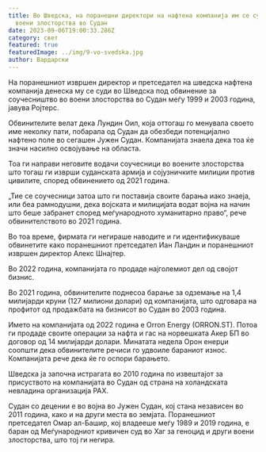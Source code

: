 ```yaml
---
title: Во Шведска, на поранешни директори на нафтена компанија им се суди за
  воени злосторства во Судан
date: 2023-09-06T19:00:33.286Z
category: свет
featured: true
featuredImage: ../img/9-vo-svedska.jpg
author: Вардарски
---
```

На поранешниот извршен директор и претседател на шведска нафтена компанија денеска му се суди во Шведска под обвинение за соучесништво во воени злосторства во Судан меѓу 1999 и 2003 година, јавува Ројтерс.

Обвинителите велат дека Лундин Оил, која оттогаш го менувала своето име неколку пати, побарала од Судан да обезбеди потенцијално нафтено поле во сегашен Јужен Судан. Компанијата знаела дека тоа ќе значи насилно освојување на областа.

Тоа ги направи неговите водачи соучесници во воените злосторства што тогаш ги изврши суданската армија и сојузничките милиции против цивилите, според обвинението од 2021 година.

„Тие се соучесници затоа што ги поставија своите барања иако знаеја, или беа рамнодушни, дека војската и милицијата водат војна на начин што беше забранет според меѓународното хуманитарно право“, рече обвинителството во 2021 година.

Во тоа време, фирмата ги негираше наводите и ги идентификуваше обвинетите како поранешниот претседател Иан Ландин и поранешниот извршен директор Алекс Шнајтер.

Во 2022 година, компанијата го продаде најголемиот дел од својот бизнис.

Во 2021 година, обвинителите поднесоа барање за одземање на 1,4 милијарди круни (127 милиони долари) од компанијата, што одговара на профитот од продажбата на бизнисот во Судан во 2003 година.

Името на компанијата од 2022 година е Orron Energy (ORRON.ST). Потоа ги продаде своите операции за нафта и гас на норвешката Акер БП во договор од 14 милијарди долари. Минатата недела Орон енерџи соопшти дека обвинителите речиси го удвоиле бараниот износ. Компанијата рече дека ќе го оспори барањето.

Шведска ја започна истрагата во 2010 година по извештајот за присуството на компанијата во Судан од страна на холандската невладина организација PAX.

Судан со децении е во војна во Јужен Судан, кој стана независен во 2011 година, како и на други места во земјата. Поранешниот претседател Омар ал-Башир, кој владееше меѓу 1989 и 2019 година, е баран од Меѓународниот кривичен суд во Хаг за геноцид и други воени злосторства, што тој ги негира.